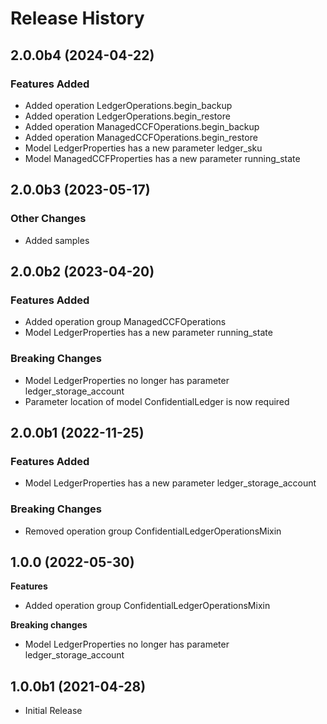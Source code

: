 # Release History

## 2.0.0b4 (2024-04-22)

### Features Added

  - Added operation LedgerOperations.begin_backup
  - Added operation LedgerOperations.begin_restore
  - Added operation ManagedCCFOperations.begin_backup
  - Added operation ManagedCCFOperations.begin_restore
  - Model LedgerProperties has a new parameter ledger_sku
  - Model ManagedCCFProperties has a new parameter running_state

## 2.0.0b3 (2023-05-17)

### Other Changes

  - Added samples

## 2.0.0b2 (2023-04-20)

### Features Added

  - Added operation group ManagedCCFOperations
  - Model LedgerProperties has a new parameter running_state

### Breaking Changes

  - Model LedgerProperties no longer has parameter ledger_storage_account
  - Parameter location of model ConfidentialLedger is now required

## 2.0.0b1 (2022-11-25)

### Features Added

  - Model LedgerProperties has a new parameter ledger_storage_account

### Breaking Changes

  - Removed operation group ConfidentialLedgerOperationsMixin

## 1.0.0 (2022-05-30)

**Features**

  - Added operation group ConfidentialLedgerOperationsMixin

**Breaking changes**

  - Model LedgerProperties no longer has parameter ledger_storage_account

## 1.0.0b1 (2021-04-28)

* Initial Release
